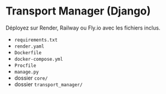 # Transport Manager (Django)
Déployez sur Render, Railway ou Fly.io avec les fichiers inclus.

- `requirements.txt`
- `render.yaml`
- `Dockerfile`
- `docker-compose.yml`
- `Procfile`
- `manage.py`
- dossier `core/`
- dossier `transport_manager/`
